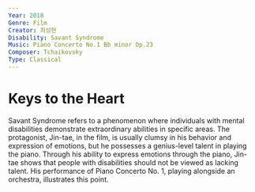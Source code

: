 ```yaml
---
Year: 2018
Genre: Film
Creator: 최성현
Disability: Savant Syndrome
Music: Piano Concerto No.1 Bb minor Op.23
Composer: Tchaikovsky
Type: Classical
---
```


# Keys to the Heart

Savant Syndrome refers to a phenomenon where individuals with mental disabilities demonstrate extraordinary abilities in specific areas. The protagonist, Jin-tae, in the film, is usually clumsy in his behavior and expression of emotions, but he possesses a genius-level talent in playing the piano. Through his ability to express emotions through the piano, Jin-tae shows that people with disabilities should not be viewed as lacking talent. His performance of Piano Concerto No. 1, playing alongside an orchestra, illustrates this point.
